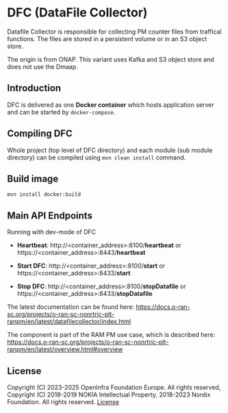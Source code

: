 # DFC (DataFile Collector)

Datafile Collector is responsible for collecting PM counter files from traffical functions.
The files are stored in a persistent volume or in an S3 object store.

The origin is from ONAP. This variant uses Kafka and S3 object store and does not use the Dmaap.

## Introduction

DFC is delivered as one **Docker container** which hosts application server and can be started by `docker-compose`.

## Compiling DFC

Whole project (top level of DFC directory) and each module (sub module directory) can be compiled using
`mvn clean install` command.

## Build image
```
mvn install docker:build
```

## Main API Endpoints

Running with dev-mode of DFC

- **Heartbeat**: http://<container_address>:8100/**heartbeat** or https://<container_address>:8443/**heartbeat**

- **Start DFC**: http://<container_address>:8100/**start** or https://<container_address>:8433/**start**

- **Stop DFC**: http://<container_address>:8100/**stopDatafile** or https://<container_address>:8433/**stopDatafile**


The latest documentation can be found here:
https://docs.o-ran-sc.org/projects/o-ran-sc-nonrtric-plt-ranpm/en/latest/datafilecollector/index.html


The component is part of the RAM PM use case, which is described here:
https://docs.o-ran-sc.org/projects/o-ran-sc-nonrtric-plt-ranpm/en/latest/overview.html#overview


## License

Copyright (C) 2023-2025 OpenInfra Foundation Europe. All rights reserved, Copyright (C) 2018-2019 NOKIA Intellectual Property, 2018-2023 Nordix Foundation. All rights reserved.
[License](http://www.apache.org/licenses/LICENSE-2.0)
